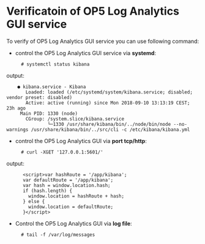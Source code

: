 # Verificatoin of OP5 Log Analytics GUI service #

To verify of OP5 Log Analytics GUI service you can use following command:

- control the OP5 Log Analytics GUI service via **systemd**:

		# systemctl status kibana

output:

		● kibana.service - Kibana                                                                                                         
		   Loaded: loaded (/etc/systemd/system/kibana.service; disabled; vendor preset: disabled)                                         
		   Active: active (running) since Mon 2018-09-10 13:13:19 CEST; 23h ago                                                           
		 Main PID: 1330 (node)                                                                                                            
		   CGroup: /system.slice/kibana.service                                                                                           
		           └─1330 /usr/share/kibana/bin/../node/bin/node --no-warnings /usr/share/kibana/bin/../src/cli -c /etc/kibana/kibana.yml 

- control the OP5 Log Analytics GUI via **port tcp/http**:

		# curl -XGET '127.0.0.1:5601/'

output:

		  <script>var hashRoute = '/app/kibana';
		  var defaultRoute = '/app/kibana';
		  var hash = window.location.hash;
		  if (hash.length) {
		    window.location = hashRoute + hash;
		  } else {
		    window.location = defaultRoute;
		  }</script>

- Control the OP5 Log Analytics GUI via **log file**:

		# tail -f /var/log/messages